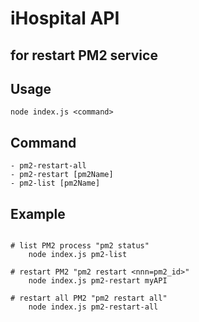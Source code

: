 # iHospital API
## for restart PM2 service

## Usage
`
    node index.js <command>
`

## Command
```
- pm2-restart-all
- pm2-restart [pm2Name]
- pm2-list [pm2Name]
```
## Example
```

# list PM2 process "pm2 status"
    node index.js pm2-list

# restart PM2 "pm2 restart <nnn=pm2_id>"
    node index.js pm2-restart myAPI

# restart all PM2 "pm2 restart all"
    node index.js pm2-restart-all

```
